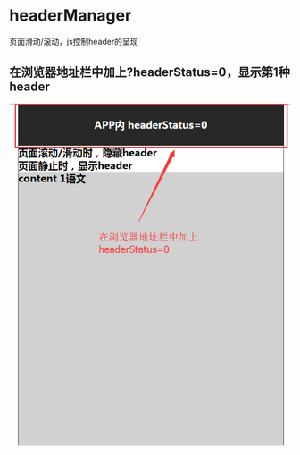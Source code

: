 # headerManager
页面滑动/滚动，js控制header的呈现
## 在浏览器地址栏中加上?headerStatus=0，显示第1种header
![image](https://github.com/xiaojiandong/headerManager/blob/master/img/headerStatus%3D0.png)
